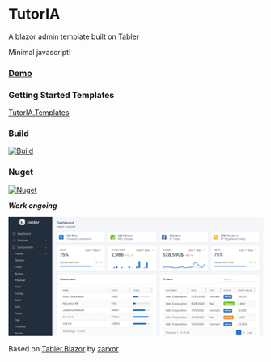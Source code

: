 # TutorIA
A blazor admin template built on [Tabler](https://preview.tabler.io/)

Minimal javascript!

### [Demo](https://TutorIA.github.io/TutorIA)

### Getting Started Templates
[TutorIA.Templates](https://github.com/TutorIA/TutorIA.Templates)

### Build 
[![Build](https://github.com/TutorIA/TutorIA/actions/workflows/ci.yml/badge.svg)](https://github.com/TutorIA/TutorIA/actions/workflows/ci.yml?branch=master)
### Nuget
[![Nuget](https://img.shields.io/nuget/v/TutorIA.svg)](https://www.nuget.org/packages/TutorIA/)

***Work ongoing***


![Alt text](TutorIADashbord.png?raw=true "Dashboard")

Based on [Tabler.Blazor](https://github.com/zarxor/Tabler.Blazor) by [zarxor](https://github.com/zarxor)


